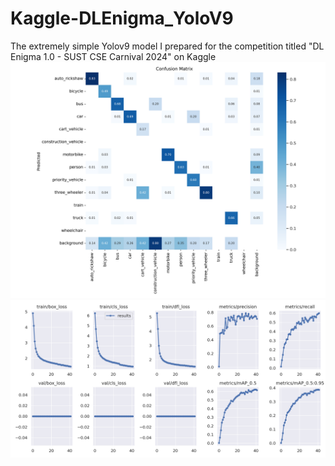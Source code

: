# Kaggle-DLEnigma_YoloV9
The extremely simple Yolov9 model I prepared for the competition titled "DL Enigma 1.0 - SUST CSE Carnival 2024" on Kaggle
![matrix](https://github.com/OkanBey11/Kaggle-DLEnigma_YoloV9/blob/main/confusion_matrix.png)
![allgrafics](https://github.com/OkanBey11/Kaggle-DLEnigma_YoloV9/blob/main/results.png)
